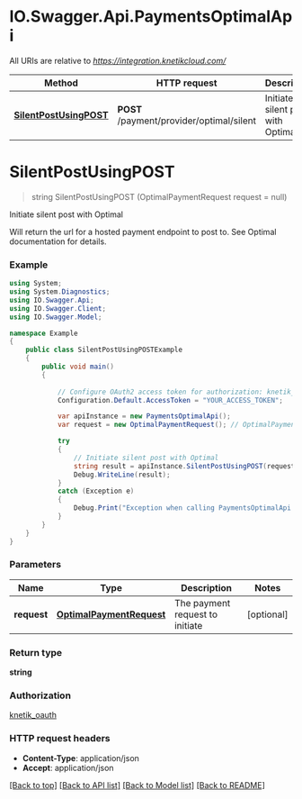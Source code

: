 # IO.Swagger.Api.PaymentsOptimalApi

All URIs are relative to *https://integration.knetikcloud.com/*

Method | HTTP request | Description
------------- | ------------- | -------------
[**SilentPostUsingPOST**](PaymentsOptimalApi.md#silentpostusingpost) | **POST** /payment/provider/optimal/silent | Initiate silent post with Optimal


<a name="silentpostusingpost"></a>
# **SilentPostUsingPOST**
> string SilentPostUsingPOST (OptimalPaymentRequest request = null)

Initiate silent post with Optimal

Will return the url for a hosted payment endpoint to post to. See Optimal documentation for details.

### Example
```csharp
using System;
using System.Diagnostics;
using IO.Swagger.Api;
using IO.Swagger.Client;
using IO.Swagger.Model;

namespace Example
{
    public class SilentPostUsingPOSTExample
    {
        public void main()
        {
            
            // Configure OAuth2 access token for authorization: knetik_oauth
            Configuration.Default.AccessToken = "YOUR_ACCESS_TOKEN";

            var apiInstance = new PaymentsOptimalApi();
            var request = new OptimalPaymentRequest(); // OptimalPaymentRequest | The payment request to initiate (optional) 

            try
            {
                // Initiate silent post with Optimal
                string result = apiInstance.SilentPostUsingPOST(request);
                Debug.WriteLine(result);
            }
            catch (Exception e)
            {
                Debug.Print("Exception when calling PaymentsOptimalApi.SilentPostUsingPOST: " + e.Message );
            }
        }
    }
}
```

### Parameters

Name | Type | Description  | Notes
------------- | ------------- | ------------- | -------------
 **request** | [**OptimalPaymentRequest**](OptimalPaymentRequest.md)| The payment request to initiate | [optional] 

### Return type

**string**

### Authorization

[knetik_oauth](../README.md#knetik_oauth)

### HTTP request headers

 - **Content-Type**: application/json
 - **Accept**: application/json

[[Back to top]](#) [[Back to API list]](../README.md#documentation-for-api-endpoints) [[Back to Model list]](../README.md#documentation-for-models) [[Back to README]](../README.md)

